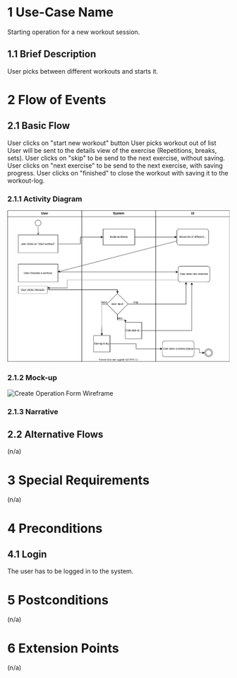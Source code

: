 # 1 Use-Case Name
Starting operation for a new workout session.

## 1.1 Brief Description
User picks between different workouts and starts it.


# 2 Flow of Events
## 2.1 Basic Flow
User clicks on "start new workout" button
User picks workout out of list
User will be sent to the details view of the exercise (Repetitions, breaks, sets). 
User clicks on "skip" to be send to the next exercise, without saving.
User clicks on "next exercise" to be send to the next exercise, with saving progress.
User clicks on "finished" to close the workout with saving it to the workout-log.


### 2.1.1 Activity Diagram
![Organization Application Activity Diagram](./training.svg)

### 2.1.2 Mock-up
![Create Operation Form Wireframe](../Pictures/Wireframes/CreateOperation.png)

### 2.1.3 Narrative


## 2.2 Alternative Flows
(n/a)

# 3 Special Requirements
(n/a)

# 4 Preconditions
## 4.1 Login
The user has to be logged in to the system.

# 5 Postconditions
(n/a)
 
# 6 Extension Points
(n/a)
